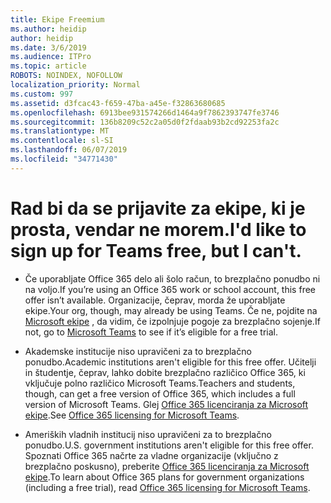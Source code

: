 ```yaml
---
title: Ekipe Freemium
ms.author: heidip
author: heidip
ms.date: 3/6/2019
ms.audience: ITPro
ms.topic: article
ROBOTS: NOINDEX, NOFOLLOW
localization_priority: Normal
ms.custom: 997
ms.assetid: d3fcac43-f659-47ba-a45e-f32863680685
ms.openlocfilehash: 6913bee931574266d1464a9f7862393747fe3746
ms.sourcegitcommit: 136b8209c52c2a05d0f2fdaab93b2cd92253fa2c
ms.translationtype: MT
ms.contentlocale: sl-SI
ms.lasthandoff: 06/07/2019
ms.locfileid: "34771430"
---
```

# <a name="id-like-to-sign-up-for-teams-free-but-i-cant"></a><span data-ttu-id="0baa8-102">Rad bi da se prijavite za ekipe, ki je prosta, vendar ne morem.</span><span class="sxs-lookup"><span data-stu-id="0baa8-102">I'd like to sign up for Teams free, but I can't.</span></span>

- <span data-ttu-id="0baa8-103">Če uporabljate Office 365 delo ali šolo račun, to brezplačno ponudbo ni na voljo.</span><span class="sxs-lookup"><span data-stu-id="0baa8-103">If you’re using an Office 365 work or school account, this free offer isn’t available.</span></span> <span data-ttu-id="0baa8-104">Organizacije, čeprav, morda že uporabljate ekipe.</span><span class="sxs-lookup"><span data-stu-id="0baa8-104">Your org, though, may already be using Teams.</span></span> <span data-ttu-id="0baa8-105">Če ne, pojdite na [Microsoft ekipe](https://products.office.com/microsoft-teams/group-chat-software) , da vidim, če izpolnjuje pogoje za brezplačno sojenje.</span><span class="sxs-lookup"><span data-stu-id="0baa8-105">If not, go to [Microsoft Teams](https://products.office.com/microsoft-teams/group-chat-software) to see if it’s eligible for a free trial.</span></span>

- <span data-ttu-id="0baa8-106">Akademske institucije niso upravičeni za to brezplačno ponudbo.</span><span class="sxs-lookup"><span data-stu-id="0baa8-106">Academic institutions aren't eligible for this free offer.</span></span> <span data-ttu-id="0baa8-107">Učitelji in študentje, čeprav, lahko dobite brezplačno različico Office 365, ki vključuje polno različico Microsoft Teams.</span><span class="sxs-lookup"><span data-stu-id="0baa8-107">Teachers and students, though, can get a free version of Office 365, which includes a full version of Microsoft Teams.</span></span> <span data-ttu-id="0baa8-108">Glej [Office 365 licenciranja za Microsoft ekipe](https://docs.microsoft.com/microsoftteams/office-365-licensing).</span><span class="sxs-lookup"><span data-stu-id="0baa8-108">See [Office 365 licensing for Microsoft Teams](https://docs.microsoft.com/microsoftteams/office-365-licensing).</span></span>

- <span data-ttu-id="0baa8-109">Ameriških vladnih institucij niso upravičeni za to brezplačno ponudbo.</span><span class="sxs-lookup"><span data-stu-id="0baa8-109">U.S. government institutions aren't eligible for this free offer.</span></span> <span data-ttu-id="0baa8-110">Spoznati Office 365 načrte za vladne organizacije (vključno z brezplačno poskusno), preberite [Office 365 licenciranja za Microsoft ekipe](https://docs.microsoft.com/microsoftteams/office-365-licensing).</span><span class="sxs-lookup"><span data-stu-id="0baa8-110">To learn about Office 365 plans for government organizations (including a free trial), read [Office 365 licensing for Microsoft Teams](https://docs.microsoft.com/microsoftteams/office-365-licensing).</span></span>


